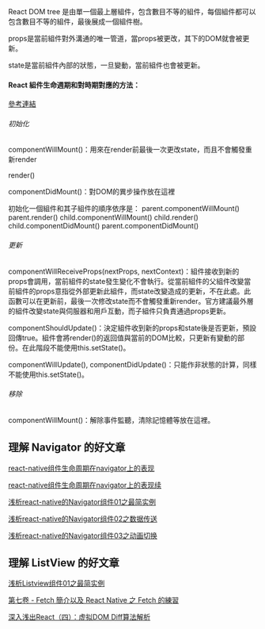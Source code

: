 React DOM tree 是由單一個最上層組件，包含數目不等的組件，每個組件都可以包含數目不等的組件，最後展成一個組件樹。

props是當前組件對外溝通的唯一管道，當props被更改，其下的DOM就會被更新。

state是當前組件內部的狀態，一旦變動，當前組件也會被更新。

#### React 組件生命週期和對時期對應的方法：

[參考連結](https://segmentfault.com/a/1190000003691119)

###### 初始化

componentWillMount()：用來在render前最後一次更改state，而且不會觸發重新render

render()

componentDidMount()：對DOM的異步操作放在這裡

初始化一個組件和其子組件的順序依序是：
parent.componentWillMount()
parent.render()
child.componentWillMount()
child.render()
child.componentDidMount()
parent.componentDidMount()

###### 更新

componentWillReceiveProps(nextProps, nextContext)：組件接收到新的props會調用，當前組件的state發生變化不會執行。從當前組件的父組件改變當前組件的props意指從外部更新此組件，而state改變造成的更新，不在此處。此函數可以在更新前，最後一次修改state而不會觸發重新render。官方建議最外層的組件改變state與伺服器和用戶互動，而子組件只負責通過props更新。

componentShouldUpdate()：決定組件收到新的props和state後是否更新，預設回傳true。組件會將render()的返回值與當前的DOM比較，只更新有變動的部份。在此階段不能使用this.setState()。

componentWillUpdate(), componentDidUpdate()：只能作非狀態的計算，同樣不能使用this.setState()。


###### 移除

componentWillMount()：解除事件監聽，清除記憶體等放在這裡。



## 理解 Navigator 的好文章

[react-native组件生命周期在navigator上的表现](http://www.lynull.com/2016/03/13/react-native-navigator-lifecycle/)

[react-native组件生命周期在navigator上的表现续](http://www.lynull.com/2016/03/22/react-native-navigator-lifecycle-2/)

[浅析react-native的Navigator组件01之最简实例](http://www.lynull.com/2016/03/26/navigator-simplest-01/)

[浅析react-native的Navigator组件02之数据传送](http://www.lynull.com/2016/03/27/navigator-passdata-02/)

[浅析react-native的Navigator组件03之动画切换](http://www.lynull.com/2016/03/28/%E7%BB%86%E8%AF%B4react-native%E7%9A%84navigator%E7%BB%84%E4%BB%B603%E4%B9%8B%E5%8A%A8%E7%94%BB%E5%88%87%E6%8D%A2/)

## 理解 ListView 的好文章

[浅析Listview组件01之最简实例](http://www.lynull.com/2016/04/02/%E6%B5%85%E6%9E%90listview%E7%BB%84%E4%BB%B601%E4%B9%8B%E6%9C%80%E7%AE%80%E5%AE%9E%E4%BE%8B/)




[第七卷 - Fetch 簡介以及 React Native 之 Fetch 的練習](http://winwu.github.io/react-native-note/2016/05/02/fetch-exampe/)



[深入浅出React（四）：虚拟DOM Diff算法解析](http://www.infoq.com/cn/articles/react-dom-diff)




